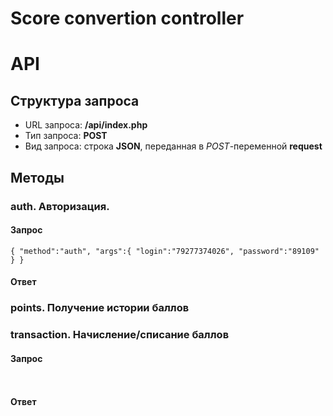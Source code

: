 Score convertion controller
===

# API 

## Структура запроса

- URL запроса: **/api/index.php** 
- Тип запроса: **POST**
- Вид запроса: строка **JSON**, переданная в *POST*-переменной **request**

## Методы

### auth. Авторизация.
#### Запрос

`
{
    "method":"auth",
    "args":{
        "login":"79277374026",
        "password":"89109"
    }
}
 `

#### Ответ
### points.  Получение истории баллов
### transaction. Начисление/списание баллов
#### Запрос

`
`

#### Ответ


